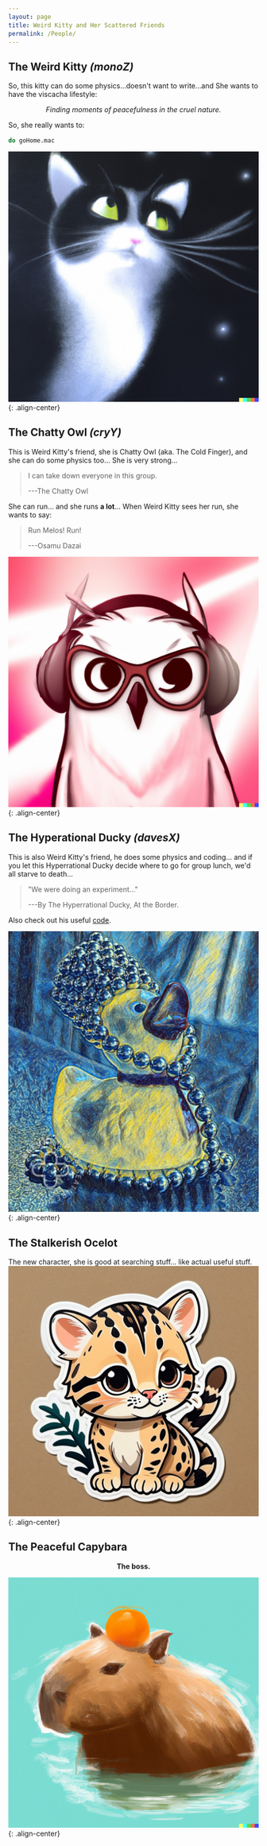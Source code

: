 ```yaml
---
layout: page
title: Weird Kitty and Her Scattered Friends
permalink: /People/
---
```


## The Weird Kitty  _(monoZ)_
So, this kitty can do some physics...doesn't want to write...and She wants to have the viscacha lifestyle:

<p align="center"> <em>Finding moments of peacefulness in the cruel nature.</em> </p>

So, she really wants to:
```sh
do goHome.mac
```
![placeholder](../Pic/kitty.jpeg){: .align-center}

## The Chatty Owl  _(cryY)_
This is Weird Kitty's friend, she is Chatty Owl (aka. The Cold Finger), and she can do some physics too... She is very strong...  

> I can take down everyone in this group.
> 
> ---The Chatty Owl

She can run... and she runs **a lot**... When Weird Kitty sees her run, she wants to say:
>Run Melos! Run!
>
>---Osamu Dazai

![placeholder](../Pic/owl.jpeg){: .align-center}

## The Hyperational Ducky   _(davesX)_
This is also Weird Kitty's friend, he does some physics and coding... and if you let this Hyperrational Ducky decide where to go for group lunch, we'd all starve to death...
> "We were doing an experiment..."
> 
> ---By The Hyperrational Ducky, At the Border.


Also check out his useful <a href="https://github.com/Dobrowod?tab=repositories">code</a>.

![placeholder](../Pic/duck.jpeg){: .align-center}

## The Stalkerish Ocelot
The new character, she is good at searching stuff... like actual useful stuff. 
![placeholder](../Pic/ocelot.jpeg){: .align-center}

## The Peaceful Capybara

<p align="center"><b>The boss.</b></p>


![placeholder](../Pic/capybara.jpeg){: .align-center}
